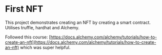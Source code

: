 # First NFT

This project demonstrates creating an NFT by creating a smart contract. Utilises truffle, hardhat and Alchemy.

Followed this course: [https://docs.alchemy.com/alchemy/tutorials/how-to-create-an-nft](https://docs.alchemy.com/alchemy/tutorials/how-to-create-an-nft) which was super helpful.

